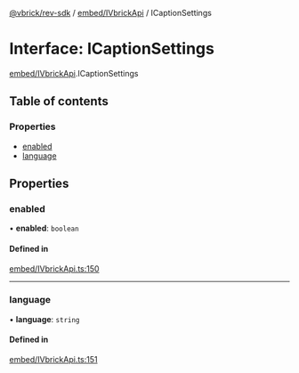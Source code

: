 [@vbrick/rev-sdk](../README.md) / [embed/IVbrickApi](../modules/embed_IVbrickApi.md) / ICaptionSettings

# Interface: ICaptionSettings

[embed/IVbrickApi](../modules/embed_IVbrickApi.md).ICaptionSettings

## Table of contents

### Properties

- [enabled](embed_IVbrickApi.ICaptionSettings.md#enabled)
- [language](embed_IVbrickApi.ICaptionSettings.md#language)

## Properties

### enabled

• **enabled**: `boolean`

#### Defined in

[embed/IVbrickApi.ts:150](https://github.com/vbrick/rev-sdk-js/blob/e732619/src/embed/IVbrickApi.ts#L150)

___

### language

• **language**: `string`

#### Defined in

[embed/IVbrickApi.ts:151](https://github.com/vbrick/rev-sdk-js/blob/e732619/src/embed/IVbrickApi.ts#L151)

